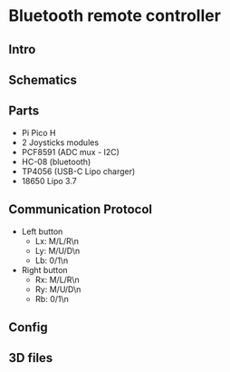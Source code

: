 # Bluetooth remote controller

## Intro

## Schematics

## Parts

- Pi Pico H
- 2 Joysticks modules
- PCF8591 (ADC mux - I2C)
- HC-08 (bluetooth)
- TP4056 (USB-C Lipo charger)
- 18650 Lipo 3.7

## Communication Protocol
- Left button
  - Lx: M/L/R\n
  - Ly: M/U/D\n
  - Lb: 0/1\n
- Right button
  - Rx: M/L/R\n
  - Ry: M/U/D\n
  - Rb: 0/1\n
  
  
## Config

## 3D files
